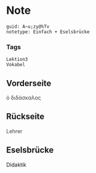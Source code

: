 # Note
```
guid: A~u;zy@%Tv
notetype: Einfach + Eselsbrücke
```

### Tags
```
Lektion3
Vokabel
```

## Vorderseite
<span style="color: rgb(62, 62, 62);">ὁ διδάσκαλος</span>

## Rückseite
<span style="color: rgb(62, 62, 62);">Lehrer</span>

## Eselsbrücke
Didaktik

